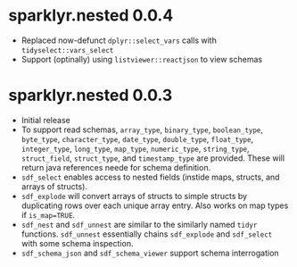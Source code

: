 # sparklyr.nested 0.0.4

- Replaced now-defunct `dplyr::select_vars` calls with `tidyselect::vars_select`
- Support (optinally) using `listviewer::reactjson` to view schemas

# sparklyr.nested 0.0.3

- Initial release
- To support read schemas, `array_type`, `binary_type`, `boolean_type`, `byte_type`, `character_type`, `date_type`, `double_type`, `float_type`, `integer_type`, `long_type`, `map_type`, `numeric_type`, `string_type`, `struct_field`, `struct_type`, and `timestamp_type` are provided. These will return java references neede for schema definition.
- `sdf_select` enables access to nested fields (instide maps, structs, and arrays of structs).
- `sdf_explode` will convert arrays of structs to simple structs by duplicating rows over each unique array entry. Also works on map types if `is_map=TRUE`.
- `sdf_nest` and `sdf_unnest` are similar to the similarly named `tidyr` functions. `sdf_unnest` essentially chains `sdf_explode` and `sdf_select` with some schema inspection.
- `sdf_schema_json` and `sdf_schema_viewer` support schema interrogation
